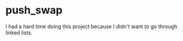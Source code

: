 # push_swap

I had a hard time doing this project because I didn't want to go through linked lists.
